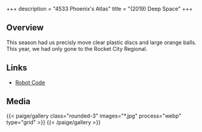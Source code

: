 +++
description = "4533 Phoenix's Atlas"
title = "(2019) Deep Space"
+++

## Overview

This season had us precisly move clear plastic discs and large orange balls.
This year, we had only gone to the Rocket City Regional.

## Links

- [Robot Code](//github.com/4533-phoenix/DeepSpaceRobot)

## Media

{{< paige/gallery class="rounded-3" images="*.jpg" process="webp" type="grid"  >}}
{{< /paige/gallery >}}
